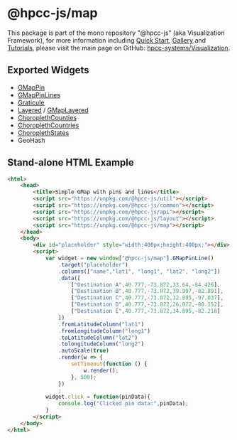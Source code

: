 # @hpcc-js/map
This package is part of the mono repository "@hpcc-js" (aka Visualization Framework), for more information including [Quick Start](https://github.com/hpcc-systems/Visualization/wiki/Quick-Start), [Gallery](https://raw.githack.com/hpcc-systems/Visualization/trunk/demos/gallery/gallery.html) and [Tutorials](https://github.com/hpcc-systems/Visualization/wiki/Tutorials), please visit the main page on GitHub:  [hpcc-systems/Visualization](https://github.com/hpcc-systems/Visualization).

## Exported Widgets
* [GMapPin](https://rawgit.com/hpcc-systems/Visualization/trunk/demos/gallery/playground.html?./samples/geospatial/Google%20Maps/Pins.js)
* [GMapPinLines](https://rawgit.com/hpcc-systems/Visualization/trunk/demos/gallery/playground.html?./samples/geospatial/Google%20Maps/Pin%20Lines.js)
* [Graticule](https://rawgit.com/hpcc-systems/Visualization/trunk/demos/gallery/playground.html?./samples/geospatial/Google%20Maps/Layered.js)
* [Layered](https://rawgit.com/hpcc-systems/Visualization/trunk/demos/gallery/playground.html?./samples/geospatial/Choropleth/Layered.js) / [GMapLayered](https://rawgit.com/hpcc-systems/Visualization/trunk/demos/gallery/playground.html?./samples/geospatial/Google%20Maps/Layered.js)
* [ChoroplethCounties](https://rawgit.com/hpcc-systems/Visualization/trunk/demos/gallery/playground.html?./samples/geospatial/Choropleth/USA/Counties.js)
* [ChoroplethCountries](https://rawgit.com/hpcc-systems/Visualization/trunk/demos/gallery/playground.html?./samples/geospatial/Choropleth/Europe/British%20Isles.js)
* [ChoroplethStates](https://rawgit.com/hpcc-systems/Visualization/trunk/demos/gallery/playground.html?./samples/geospatial/Choropleth/USA/States.js)
* GeoHash

## Stand-alone HTML Example
```html
<html>
    <head>
        <title>Simple GMap with pins and lines</title>
        <script src="https://unpkg.com/@hpcc-js/util"></script>
        <script src="https://unpkg.com/@hpcc-js/common"></script>
        <script src="https://unpkg.com/@hpcc-js/api"></script>
        <script src="https://unpkg.com/@hpcc-js/layout"></script>
        <script src="https://unpkg.com/@hpcc-js/map"></script>
    </head>
    <body>
        <div id="placeholder" style="width:400px;height:400px;"></div>
        <script>
            var widget = new window["@hpcc-js/map"].GMapPinLine()
                .target("placeholder")
                .columns(["name","lat1", "long1", "lat2", "long2"])
                .data([
                    ["Destination A",40.777,-73.872,33.64,-84.426],
                    ["Destination B",40.777,-73.872,39.997,-82.891],
                    ["Destination C",40.777,-73.872,32.895,-97.037],
                    ["Destination D",40.777,-73.872,26.072,-80.152],
                    ["Destination E",40.777,-73.872,34.895,-82.218]
                ])
                .fromLatitudeColumn("lat1")
                .fromlongitudeColumn("long1")
                .toLatitudeColumn("lat2")
                .tolongitudeColumn("long2")
                .autoScale(true)
                .render(w => {
                    setTimeout(function () {
                        w.render();
                    }, 500);
                })
                ;
            widget.click = function(pinData){
                console.log("Clicked pin data:",pinData);
            }
        </script>
    </body>
</html>
```

<ClientOnly>
  <hpcc-vitepress style="width:100%;height:600px">
    <div id="target" style="height:600px">
    </div>
    <script type="module">
        import { Leaflet } from "@hpcc-js/map";

        new Leaflet.ClusterPins()
            .target("target")
            .columns(["latitude", "longitude", "color", "icon"])
            .data([
                [51.897969, -8.475438, "green", "fa-plus"],
                [35.652930, 139.687128],
                [37.665074, -122.384375, "navy"],
                [32.690680, -117.178540],
                [39.709455, -104.969859],
                [41.244123, -95.961610, "navy"],
                [32.688980, -117.192040],
                [45.786490, -108.526600],
                [45.796180, -108.535652],
                [45.774320, -108.494370],
                [45.777062, -108.549835, "red", "fa-minus"]
            ])
            .mapType("MapBox")
            .latitudeColumn("latitude")
            .longitudeColumn("longitude")
            .faCharColumn("icon")
            .fillColorColumn("color")
            .render()
            ;
    </script>
  </hpcc-vitepress>
</ClientOnly>